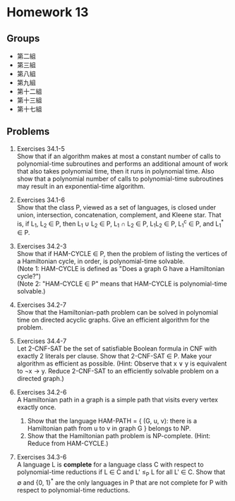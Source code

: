 # Homework 13

## Groups

- 第二組
- 第三組
- 第八組
- 第九組
- 第十二組
- 第十三組
- 第十七組

## Problems

1. Exercises 34.1-5<br>
Show that if an algorithm makes at most a constant number of calls to polynomial-time subroutines and performs an additional amount of work that also takes polynomial time, then it runs in polynomial time. Also show that a polynomial number of calls to polynomial-time subroutines may result in an exponential-time algorithm.

2. Exercises 34.1-6<br>
Show that the class P, viewed as a set of languages, is closed under union, intersection, concatenation, complement, and Kleene star. That is, if L<sub>1</sub>, L<sub>2</sub> ∈ P, then L<sub>1</sub> ∪ L<sub>2</sub> ∈ P, L<sub>1</sub> ∩ L<sub>2</sub> ∈ P, L<sub>1</sub>L<sub>2</sub> ∈ P, L<sub>1</sub><sup>c</sup> ∈ P, and L<sub>1</sub><sup>\*</sup> ∈ P.


3. Exercises 34.2-3<br>
Show that if HAM-CYCLE ∈ P, then the problem of listing the vertices of a Hamiltonian cycle, in order, is polynomial-time solvable.<br>
(Note 1: HAM-CYCLE is defined as "Does a graph G have a Hamiltonian cycle?")<br>
(Note 2: "HAM-CYCLE ∈ P" means that HAM-CYCLE is polynomial-time solvable.)

4. Exercises 34.2-7<br>
Show that the Hamiltonian-path problem can be solved in polynomial time on directed acyclic graphs. Give an efficient algorithm for the problem.

5. Exercises 34.4-7<br>
Let 2-CNF-SAT be the set of satisfiable Boolean formula in CNF with exactly 2 literals per clause. Show that 2-CNF-SAT ∈ P. Make your algorithm as efficient as possible. (Hint: Observe that x ∨ y is equivalent to ¬x → y. Reduce 2-CNF-SAT to an efficiently solvable problem on a directed graph.)

6. Exercises 34.2-6<br>
A Hamiltonian path in a graph is a simple path that visits every vertex exactly once.
    1. Show that the language HAM-PATH = { (G, u, v): there is a Hamiltonian path from u to v in graph G } belongs to NP.
    2. Show that the Hamiltonian path problem is NP-complete. (Hint: Reduce from HAM-CYCLE.) 

7. Exercises 34.3-6<br>
A language L is **complete** for a language class C with respect to polynomial-time reductions if L ∈ C and L' ≤<sub>P</sub> L for all L' ∈ C. Show that ∅ and {0, 1}<sup>\*</sup> are the only languages in P that are not complete for P with respect to polynomial-time reductions.
